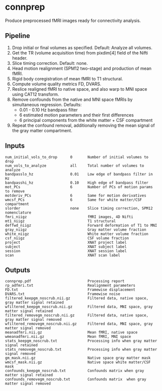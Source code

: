 # connprep

Produce preprocessed fMRI images ready for connectivity analysis.

## Pipeline

1. Drop initial or final volumes as specified. Default: Analyze all volumes.
1. Get the TR (volume acquisition time) from pixdim[4] field of the Nifti header.
1. Slice timing correction. Default: none.
1. Head motion realignment (SPM12 two-stage) and production of mean fMRI.
1. Rigid body coregistration of mean fMRI to T1 structural.
1. Compute volume quality metrics FD, DVARS.
1. Reslice realigned fMRI to native space, and also warp to MNI space using CAT12 transform.
1. Remove confounds from the native and MNI space fMRIs by simultaneous regression. Defaults:
    - 0.01 - 0.10 Hz bandpass filter
	- 6 estimated motion parameters and their first differences
	- 6 principal components from the white matter + CSF compartment
1. Repeat the confound removal, additionally removing the mean signal of the gray matter compartment.

## Inputs

	num_initial_vols_to_drop      0       Number of initial volumes to drop
	num_vols_to_analyze           all     Total number of volumes to analyze
	bandpasslo_hz                 0.01    Low edge of bandpass filter in Hz
	bandpasshi_hz                 0.10    High edge of bandpass filter
	mot_PCs                       6       Number of PCs of motion params to remove
	motderiv_PCs                  6       Same for motion derivatives
	wmcsf_PCs                     6       Same for white matter/CSF compartment
	slorder                       none    Slice timing correction, SPM12 nomenclature 
	fmri_niigz                            fMRI images, 4D Nifti
	mt1_niigz                             T1 structural
	deffwd_niigz                          Forward deformation of T1 to MNI
	gray_niigz                            Gray matter volume fraction
	white_niigz                           White matter volume fraction
	csf_niigz                             CSF volume fraction
	project                               XNAT project label
	subject                               XNAT subject label
	session                               XNAT session label
	scan                                  XNAT scan label


## Outputs

    connprep.pdf                          Processing report
    rp_adfmri.txt                         Realignment parameters
    FD.txt                                Framewise displacement
    DVARS.txt                             Framewise noise
    filtered_keepgm_noscrub.nii.gz        Filtered data, native space, gray matter signal retained
    wfiltered_keepgm_noscrub.nii.gz       Filtered data, MNI space, gray matter signal retained
    filtered_removegm_noscrub.nii.gz      Filtered data, native space, gray matter signal removed
    wfiltered_removegm_noscrub.nii.gz     Filtered data, MNI space, gray matter signal removed
    meanadfmri.nii.gz                     Mean fMRI, native space
	wmeanadfmri.nii.gz                    Mean fMRI, MNI space
    stats_keepgm_noscrub.txt              Processing info when gray matter signal retained
    stats_removegm_noscrub.txt            Processing info when gray matter signal removed
    gm_mask.nii.gz                        Native space gray matter mask
    wmcsf_mask.nii.gz                     Native space white matter/CSF mask
    confounds_keepgm_noscrub.txt          Confounds matrix when gray matter signal retained
    confounds_removegm_noscrub.txt        Confounds matrix  when gray matter signal removed

